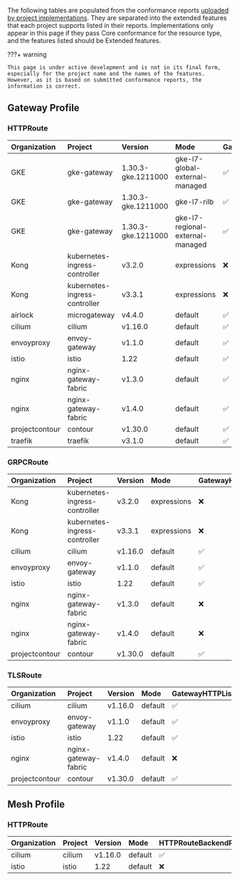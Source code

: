 
The following tables are populated from the conformance reports [uploaded by project implementations](https://github.com/kubernetes-sigs/gateway-api/tree/main/conformance/reports). They are separated into the extended features that each project supports listed in their reports.
Implementations only appear in this page if they pass Core conformance for the resource type, and the features listed should be Extended features.



???+ warning


    This page is under active development and is not in its final form,
    especially for the project name and the names of the features.
    However, as it is based on submitted conformance reports, the information is correct.


## Gateway Profile

### HTTPRoute

| Organization   | Project                       | Version            | Mode                             | GatewayPort8080    | HTTPRouteHostRewrite   | HTTPRoutePathRedirect   | HTTPRouteRequestMirror   | HTTPRouteResponseHeaderModification   | HTTPRouteSchemeRedirect   | HTTPRouteMethodMatching   | HTTPRoutePathRewrite   | HTTPRouteQueryParamMatching   | HTTPRouteParentRefPort   | GatewayHTTPListenerIsolation   | GatewayStaticAddresses   | HTTPRouteBackendProtocolH2C   | HTTPRouteBackendProtocolWebSocket   | HTTPRouteBackendRequestHeaderModification   | HTTPRouteBackendTimeout   | HTTPRoutePortRedirect   | HTTPRouteRequestMultipleMirrors   | HTTPRouteRequestTimeout   |
|:---------------|:------------------------------|:-------------------|:---------------------------------|:-------------------|:-----------------------|:------------------------|:-------------------------|:--------------------------------------|:--------------------------|:--------------------------|:-----------------------|:------------------------------|:-------------------------|:-------------------------------|:-------------------------|:------------------------------|:------------------------------------|:--------------------------------------------|:--------------------------|:------------------------|:----------------------------------|:--------------------------|
| GKE            | gke-gateway                   | 1.30.3-gke.1211000 | gke-l7-global-external-managed   | :white_check_mark: | :white_check_mark:     | :white_check_mark:      | :white_check_mark:       | :white_check_mark:                    | :white_check_mark:        | :x:                       | :x:                    | :x:                           | :x:                      | :x:                            | :x:                      | :x:                           | :x:                                 | :x:                                         | :x:                       | :x:                     | :x:                               | :x:                       |
| GKE            | gke-gateway                   | 1.30.3-gke.1211000 | gke-l7-rilb                      | :white_check_mark: | :white_check_mark:     | :white_check_mark:      | :white_check_mark:       | :white_check_mark:                    | :white_check_mark:        | :x:                       | :x:                    | :x:                           | :x:                      | :x:                            | :x:                      | :x:                           | :x:                                 | :x:                                         | :x:                       | :x:                     | :x:                               | :x:                       |
| GKE            | gke-gateway                   | 1.30.3-gke.1211000 | gke-l7-regional-external-managed | :white_check_mark: | :white_check_mark:     | :white_check_mark:      | :white_check_mark:       | :white_check_mark:                    | :white_check_mark:        | :x:                       | :x:                    | :x:                           | :x:                      | :x:                            | :x:                      | :x:                           | :x:                                 | :x:                                         | :x:                       | :x:                     | :x:                               | :x:                       |
| Kong           | kubernetes-ingress-controller | v3.2.0             | expressions                      | :x:                | :white_check_mark:     | :x:                     | :x:                      | :white_check_mark:                    | :x:                       | :white_check_mark:        | :white_check_mark:     | :white_check_mark:            | :x:                      | :x:                            | :x:                      | :x:                           | :x:                                 | :x:                                         | :x:                       | :x:                     | :x:                               | :x:                       |
| Kong           | kubernetes-ingress-controller | v3.3.1             | expressions                      | :x:                | :white_check_mark:     | :x:                     | :x:                      | :white_check_mark:                    | :x:                       | :white_check_mark:        | :white_check_mark:     | :white_check_mark:            | :x:                      | :x:                            | :x:                      | :x:                           | :x:                                 | :x:                                         | :x:                       | :x:                     | :x:                               | :x:                       |
| airlock        | microgateway                  | v4.4.0             | default                          | :white_check_mark: | :x:                    | :x:                     | :x:                      | :x:                                   | :x:                       | :white_check_mark:        | :x:                    | :white_check_mark:            | :white_check_mark:       | :x:                            | :x:                      | :x:                           | :x:                                 | :x:                                         | :x:                       | :x:                     | :x:                               | :x:                       |
| cilium         | cilium                        | v1.16.0            | default                          | :white_check_mark: | :white_check_mark:     | :white_check_mark:      | :white_check_mark:       | :white_check_mark:                    | :white_check_mark:        | :white_check_mark:        | :white_check_mark:     | :white_check_mark:            | :white_check_mark:       | :white_check_mark:             | :white_check_mark:       | :white_check_mark:            | :white_check_mark:                  | :white_check_mark:                          | :white_check_mark:        | :white_check_mark:      | :white_check_mark:                | :white_check_mark:        |
| envoyproxy     | envoy-gateway                 | v1.1.0             | default                          | :white_check_mark: | :white_check_mark:     | :white_check_mark:      | :white_check_mark:       | :white_check_mark:                    | :white_check_mark:        | :white_check_mark:        | :white_check_mark:     | :white_check_mark:            | :white_check_mark:       | :white_check_mark:             | :white_check_mark:       | :x:                           | :x:                                 | :white_check_mark:                          | :white_check_mark:        | :white_check_mark:      | :white_check_mark:                | :white_check_mark:        |
| istio          | istio                         | 1.22               | default                          | :white_check_mark: | :white_check_mark:     | :white_check_mark:      | :white_check_mark:       | :white_check_mark:                    | :white_check_mark:        | :white_check_mark:        | :white_check_mark:     | :white_check_mark:            | :white_check_mark:       | :white_check_mark:             | :white_check_mark:       | :x:                           | :x:                                 | :white_check_mark:                          | :white_check_mark:        | :white_check_mark:      | :white_check_mark:                | :white_check_mark:        |
| nginx          | nginx-gateway-fabric          | v1.3.0             | default                          | :white_check_mark: | :white_check_mark:     | :x:                     | :x:                      | :white_check_mark:                    | :white_check_mark:        | :white_check_mark:        | :white_check_mark:     | :white_check_mark:            | :x:                      | :x:                            | :x:                      | :x:                           | :x:                                 | :x:                                         | :x:                       | :white_check_mark:      | :x:                               | :x:                       |
| nginx          | nginx-gateway-fabric          | v1.4.0             | default                          | :white_check_mark: | :white_check_mark:     | :x:                     | :x:                      | :white_check_mark:                    | :white_check_mark:        | :white_check_mark:        | :white_check_mark:     | :white_check_mark:            | :x:                      | :x:                            | :x:                      | :x:                           | :x:                                 | :x:                                         | :x:                       | :white_check_mark:      | :x:                               | :x:                       |
| projectcontour | contour                       | v1.30.0            | default                          | :white_check_mark: | :white_check_mark:     | :white_check_mark:      | :white_check_mark:       | :white_check_mark:                    | :white_check_mark:        | :white_check_mark:        | :white_check_mark:     | :white_check_mark:            | :white_check_mark:       | :white_check_mark:             | :white_check_mark:       | :x:                           | :x:                                 | :white_check_mark:                          | :white_check_mark:        | :white_check_mark:      | :white_check_mark:                | :white_check_mark:        |
| traefik        | traefik                       | v3.1.0             | default                          | :white_check_mark: | :white_check_mark:     | :white_check_mark:      | :x:                      | :x:                                   | :white_check_mark:        | :white_check_mark:        | :white_check_mark:     | :white_check_mark:            | :x:                      | :x:                            | :x:                      | :x:                           | :x:                                 | :x:                                         | :x:                       | :white_check_mark:      | :x:                               | :x:                       |

### GRPCRoute

| Organization   | Project                       | Version   | Mode        | GatewayHTTPListenerIsolation   | GatewayPort8080    | GatewayStaticAddresses   |
|:---------------|:------------------------------|:----------|:------------|:-------------------------------|:-------------------|:-------------------------|
| Kong           | kubernetes-ingress-controller | v3.2.0    | expressions | :x:                            | :x:                | :x:                      |
| Kong           | kubernetes-ingress-controller | v3.3.1    | expressions | :x:                            | :x:                | :x:                      |
| cilium         | cilium                        | v1.16.0   | default     | :white_check_mark:             | :white_check_mark: | :white_check_mark:       |
| envoyproxy     | envoy-gateway                 | v1.1.0    | default     | :white_check_mark:             | :white_check_mark: | :white_check_mark:       |
| istio          | istio                         | 1.22      | default     | :white_check_mark:             | :white_check_mark: | :white_check_mark:       |
| nginx          | nginx-gateway-fabric          | v1.3.0    | default     | :x:                            | :x:                | :x:                      |
| nginx          | nginx-gateway-fabric          | v1.4.0    | default     | :x:                            | :x:                | :x:                      |
| projectcontour | contour                       | v1.30.0   | default     | :white_check_mark:             | :white_check_mark: | :white_check_mark:       |

### TLSRoute

| Organization   | Project              | Version   | Mode    | GatewayHTTPListenerIsolation   | GatewayPort8080    | GatewayStaticAddresses   |
|:---------------|:---------------------|:----------|:--------|:-------------------------------|:-------------------|:-------------------------|
| cilium         | cilium               | v1.16.0   | default | :white_check_mark:             | :white_check_mark: | :white_check_mark:       |
| envoyproxy     | envoy-gateway        | v1.1.0    | default | :white_check_mark:             | :white_check_mark: | :white_check_mark:       |
| istio          | istio                | 1.22      | default | :white_check_mark:             | :white_check_mark: | :white_check_mark:       |
| nginx          | nginx-gateway-fabric | v1.4.0    | default | :x:                            | :x:                | :x:                      |
| projectcontour | contour              | v1.30.0   | default | :white_check_mark:             | :white_check_mark: | :white_check_mark:       |

## Mesh Profile

### HTTPRoute

| Organization   | Project   | Version   | Mode    | HTTPRouteBackendProtocolH2C   | HTTPRouteBackendProtocolWebSocket   | HTTPRouteBackendRequestHeaderModification   | HTTPRouteBackendTimeout   | HTTPRouteHostRewrite   | HTTPRouteMethodMatching   | HTTPRoutePathRedirect   | HTTPRoutePathRewrite   | HTTPRoutePortRedirect   | HTTPRouteQueryParamMatching   | HTTPRouteRequestMirror   | HTTPRouteRequestMultipleMirrors   | HTTPRouteRequestTimeout   | HTTPRouteResponseHeaderModification   | HTTPRouteSchemeRedirect   | MeshClusterIPMatching   | MeshConsumerRoute   | HTTPRouteParentRefPort   |
|:---------------|:----------|:----------|:--------|:------------------------------|:------------------------------------|:--------------------------------------------|:--------------------------|:-----------------------|:--------------------------|:------------------------|:-----------------------|:------------------------|:------------------------------|:-------------------------|:----------------------------------|:--------------------------|:--------------------------------------|:--------------------------|:------------------------|:--------------------|:-------------------------|
| cilium         | cilium    | v1.16.0   | default | :white_check_mark:            | :white_check_mark:                  | :white_check_mark:                          | :white_check_mark:        | :white_check_mark:     | :white_check_mark:        | :white_check_mark:      | :white_check_mark:     | :white_check_mark:      | :white_check_mark:            | :white_check_mark:       | :white_check_mark:                | :white_check_mark:        | :white_check_mark:                    | :white_check_mark:        | :white_check_mark:      | :white_check_mark:  | :x:                      |
| istio          | istio     | 1.22      | default | :x:                           | :x:                                 | :white_check_mark:                          | :white_check_mark:        | :white_check_mark:     | :white_check_mark:        | :white_check_mark:      | :white_check_mark:     | :white_check_mark:      | :white_check_mark:            | :white_check_mark:       | :white_check_mark:                | :white_check_mark:        | :white_check_mark:                    | :white_check_mark:        | :x:                     | :white_check_mark:  | :white_check_mark:       |
